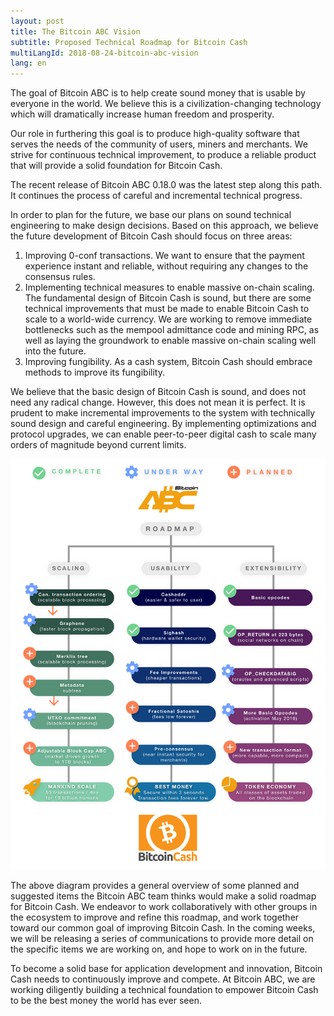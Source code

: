 ```yaml
---
layout: post
title: The Bitcoin ABC Vision
subtitle: Proposed Technical Roadmap for Bitcoin Cash
multiLangId: 2018-08-24-bitcoin-abc-vision
lang: en
---
```


The goal of Bitcoin ABC is to help create sound money that is usable by everyone in the world. We believe this is a civilization-changing technology which will dramatically increase human freedom and prosperity.

Our role in furthering this goal is to produce high-quality software that serves the needs of the community of users, miners and merchants. We strive for continuous technical improvement, to produce a reliable product that will provide a solid foundation for Bitcoin Cash.

The recent release of Bitcoin ABC 0.18.0 was the latest step along this path. It continues the process of careful and incremental technical progress.

In order to plan for the future, we base our plans on sound technical engineering to make design decisions. Based on this approach, we believe the future development of Bitcoin Cash should focus on three areas:

 1. Improving 0-conf transactions. We want to ensure that the payment experience instant and reliable, without requiring any changes to the consensus rules.
 2. Implementing technical measures to enable massive on-chain scaling. The fundamental design of Bitcoin Cash is sound, but there are some technical improvements that must be made to enable Bitcoin Cash to scale to a world-wide currency. We are working to remove immediate bottlenecks such as the mempool admittance code and mining RPC, as well as laying the groundwork to enable massive on-chain scaling well into the future.
 3. Improving fungibility. As a cash system, Bitcoin Cash should embrace methods to improve its fungibility.

 We believe that the basic design of Bitcoin Cash is sound, and does not need any radical change. However, this does not mean it is perfect. It is prudent to make incremental improvements to the system with technically sound design and careful engineering. By implementing optimizations and protocol upgrades, we can enable peer-to-peer digital cash to scale many orders of magnitude beyond current limits.

![Bitcoin ABC Roadmap](/img/abc-roadmap-whitebg.png)

The above diagram provides a general overview of some planned and suggested items the Bitcoin ABC team thinks would make a solid roadmap for Bitcoin Cash. We endeavor to work collaboratively with other groups in the ecosystem to improve and refine this roadmap, and work together toward our common goal of improving Bitcoin Cash. In the coming weeks, we will be releasing a series of communications to provide more detail on the specific items we are working on, and hope to work on in the future.

To become a solid base for application development and innovation, Bitcoin Cash needs to continuously improve and compete. At Bitcoin ABC, we are working diligently building a technical foundation to empower Bitcoin Cash to be the best money the world has ever seen.
